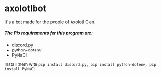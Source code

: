 # axolotlbot
It's a bot made for the people of Axolotl Clan.

##### The Pip requirements for this program are:
- discord.py
- python-dotenv
- PyNaCl


Install them with `pip install discord.py,
                   pip install python-dotenv,
                   pip install PyNaCl`
